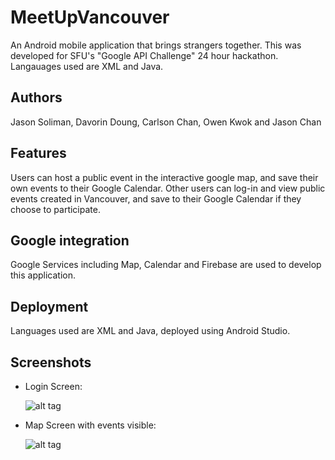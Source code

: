 
# MeetUpVancouver 
An Android mobile application that brings strangers together. This was developed for SFU's "Google API Challenge" 24 hour hackathon. Langauages used are XML and Java.

## Authors 

Jason Soliman, Davorin Doung, Carlson Chan, Owen Kwok and Jason Chan

## Features
Users can host a public event in the interactive google map, and save their own events to their Google Calendar. 
Other users can log-in and view public events created in Vancouver, and save to their Google Calendar if they choose to participate. 


## Google integration

Google Services including Map, Calendar and Firebase are used to develop this application. 

## Deployment 
Languages used are XML and Java, deployed using Android Studio. 

## Screenshots

* Login Screen: 

  ![alt tag](screenshot.png)  
* Map Screen with events visible:  

  ![alt tag](screenshot2.png)



